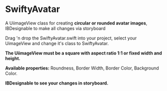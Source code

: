 # SwiftyAvatar
A UiimageView class for creating **circular or rounded avatar images**, IBDesignable to make all changes via storyboard

Drag 'n drop the SwiftyAvatar.swift into your project, select your UimageView and change it's class to SwiftyAvatar.

**The UiimageView must be a square with aspect ratio 1:1 or fixed width and height.**

**Available properties:** Roundness, Border Width, Border Color, Background Color.

**IBDesignable to see your changes in storyboard.**
